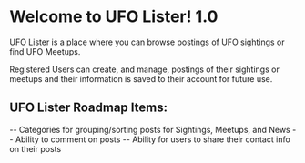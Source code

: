 # Welcome to UFO Lister! 1.0

UFO Lister is a place where you can browse postings of UFO sightings or find UFO Meetups. 

Registered Users can create, and manage, postings of their sightings or meetups and their information is saved to their
account for future use. 

## UFO Lister Roadmap Items:

-- Categories for grouping/sorting posts for Sightings, Meetups, and News
-- Ability to comment on posts
-- Ability for users to share their contact info on their posts
